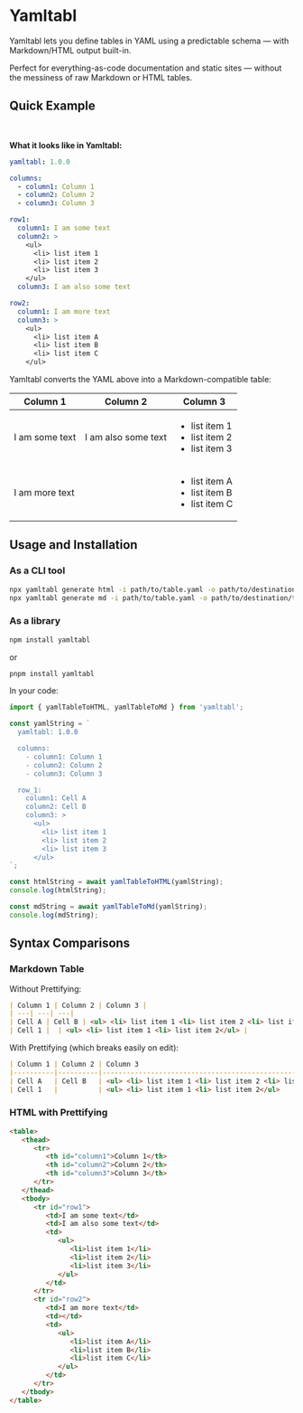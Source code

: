 # Yamltabl

Yamltabl lets you define tables in YAML using a predictable schema — with Markdown/HTML output built-in.  

Perfect for everything-as-code documentation and static sites — without the messiness of raw Markdown or HTML tables.


<!-- Vision: YAML as your table editor — powered by a predictable schema, with Markdown/HTML output built-in. -->


## Quick Example

<br>

**What it looks like in Yamltabl:**

```yaml
yamltabl: 1.0.0

columns:
  - column1: Column 1
  - column2: Column 2
  - column3: Column 3

row1:
  column1: I am some text
  column2: >
    <ul>
      <li> list item 1
      <li> list item 2
      <li> list item 3
    </ul>
  column3: I am also some text

row2:
  column1: I am more text
  column3: >
    <ul>
      <li> list item A
      <li> list item B
      <li> list item C
    </ul>
```

Yamltabl converts the YAML above into a Markdown-compatible table:

<table><thead><tr><th id="column1">Column 1</th><th id="column2">Column 2</th><th id="column3">Column 3</th></tr></thead><tbody><tr id="row1"><td>I am some text</td><td>I am also some text</td><td><ul><li>list item 1</li><li>list item 2</li><li>list item 3</li></ul></td></tr><tr id="row2"><td>I am more text</td><td></td><td><ul><li>list item A</li><li>list item B</li><li>list item C</li></ul></td></tr></tbody></table>

## Usage and Installation

### As a CLI tool

```bash
npx yamltabl generate html -i path/to/table.yaml -o path/to/destination/table.html
npx yamltabl generate md -i path/to/table.yaml -o path/to/destination/table.md
```

### As a library

```bash
npm install yamltabl
```

or

```bash
pnpm install yamltabl
```

In your code:

```typescript
import { yamlTableToHTML, yamlTableToMd } from 'yamltabl';

const yamlString = `
  yamltabl: 1.0.0

  columns:
    - column1: Column 1
    - column2: Column 2
    - column3: Column 3

  row_1:
    column1: Cell A
    column2: Cell B
    column3: >
      <ul>
        <li> list item 1
        <li> list item 2
        <li> list item 3
      </ul>
`;

const htmlString = await yamlTableToHTML(yamlString);
console.log(htmlString);

const mdString = await yamlTableToMd(yamlString);
console.log(mdString);
```



## Syntax Comparisons

### Markdown Table

Without Prettifying:

```md
| Column 1 | Column 2 | Column 3 | 
| ---| ---| ---| 
| Cell A | Cell B | <ul> <li> list item 1 <li> list item 2 <li> list item 3</ul> | 
| Cell 1 |  | <ul> <li> list item 1 <li> list item 2</ul> | 
```

With Prettifying (which breaks easily on edit):

```md
| Column 1 | Column 2 | Column 3                                                     |
|----------|----------|--------------------------------------------------------------|
| Cell A   | Cell B   | <ul> <li> list item 1 <li> list item 2 <li> list item 3</ul> |
| Cell 1   |          | <ul> <li> list item 1 <li> list item 2</ul>                  |
```

### HTML with Prettifying

```html
<table>
   <thead>
      <tr>
         <th id="column1">Column 1</th>
         <th id="column2">Column 2</th>
         <th id="column3">Column 3</th>
      </tr>
   </thead>
   <tbody>
      <tr id="row1">
         <td>I am some text</td>
         <td>I am also some text</td>
         <td>
            <ul>
               <li>list item 1</li>
               <li>list item 2</li>
               <li>list item 3</li>
            </ul>
         </td>
      </tr>
      <tr id="row2">
         <td>I am more text</td>
         <td></td>
         <td>
            <ul>
               <li>list item A</li>
               <li>list item B</li>
               <li>list item C</li>
            </ul>
         </td>
      </tr>
   </tbody>
</table>
```
<br>




